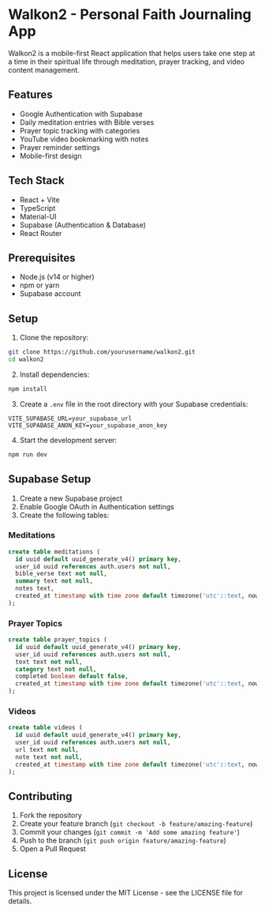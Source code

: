# Walkon2 - Personal Faith Journaling App

Walkon2 is a mobile-first React application that helps users take one step at a time in their spiritual life through meditation, prayer tracking, and video content management.

## Features

- Google Authentication with Supabase
- Daily meditation entries with Bible verses
- Prayer topic tracking with categories
- YouTube video bookmarking with notes
- Prayer reminder settings
- Mobile-first design

## Tech Stack

- React + Vite
- TypeScript
- Material-UI
- Supabase (Authentication & Database)
- React Router

## Prerequisites

- Node.js (v14 or higher)
- npm or yarn
- Supabase account

## Setup

1. Clone the repository:
```bash
git clone https://github.com/yourusername/walkon2.git
cd walkon2
```

2. Install dependencies:
```bash
npm install
```

3. Create a `.env` file in the root directory with your Supabase credentials:
```
VITE_SUPABASE_URL=your_supabase_url
VITE_SUPABASE_ANON_KEY=your_supabase_anon_key
```

4. Start the development server:
```bash
npm run dev
```

## Supabase Setup

1. Create a new Supabase project
2. Enable Google OAuth in Authentication settings
3. Create the following tables:

### Meditations
```sql
create table meditations (
  id uuid default uuid_generate_v4() primary key,
  user_id uuid references auth.users not null,
  bible_verse text not null,
  summary text not null,
  notes text,
  created_at timestamp with time zone default timezone('utc'::text, now()) not null
);
```

### Prayer Topics
```sql
create table prayer_topics (
  id uuid default uuid_generate_v4() primary key,
  user_id uuid references auth.users not null,
  text text not null,
  category text not null,
  completed boolean default false,
  created_at timestamp with time zone default timezone('utc'::text, now()) not null
);
```

### Videos
```sql
create table videos (
  id uuid default uuid_generate_v4() primary key,
  user_id uuid references auth.users not null,
  url text not null,
  note text not null,
  created_at timestamp with time zone default timezone('utc'::text, now()) not null
);
```

## Contributing

1. Fork the repository
2. Create your feature branch (`git checkout -b feature/amazing-feature`)
3. Commit your changes (`git commit -m 'Add some amazing feature'`)
4. Push to the branch (`git push origin feature/amazing-feature`)
5. Open a Pull Request

## License

This project is licensed under the MIT License - see the LICENSE file for details. 